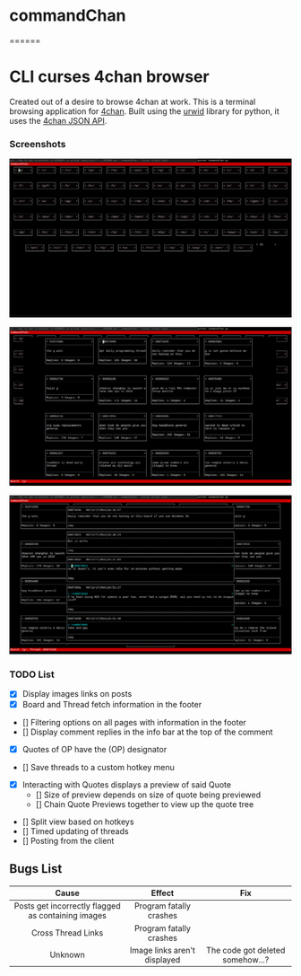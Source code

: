 # commandChan
======

# CLI curses 4chan browser


Created out of a desire to browse 4chan at work.
This is a terminal browsing application for [4chan](https://www.4chan.org/).
Built using the [urwid](https://github.com/urwid/urwid/) library for python, it uses the [4chan JSON API](https://github.com/4chan/4chan-API).

### Screenshots

![alt](./screenshots/boardIndex.png?raw=true "Board Index")

![alt](./screenshots/boardView.png?raw=true "Board View")

![alt](./screenshots/threadView.png?raw=true "Thread View")


### TODO List

- [X] Display images links on posts
- [X] Board and Thread fetch information in the footer
- [] Filtering options on all pages with information in the footer
- [] Display comment replies in the info bar at the top of the comment
- [X] Quotes of OP have the (OP) designator
- [] Save threads to a custom hotkey menu
- [X] Interacting with Quotes displays a preview of said Quote
    - [] Size of preview depends on size of quote being previewed
    - [] Chain Quote Previews together to view up the quote tree
- [] Split view based on hotkeys
- [] Timed updating of threads
- [] Posting from the client


Bugs List
------
| Cause                                              | Effect                       | Fix
|:--------------------------------------------------:|:----------------------------:|:--------------------------------:|
| Posts get incorrectly flagged as containing images | Program fatally crashes      |                                  |
| Cross Thread Links                                 | Program fatally crashes      |                                  |
| Unknown                                            | Image links aren't displayed | The code got deleted somehow...? |
